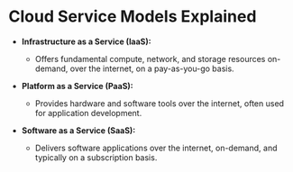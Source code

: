 # Cloud Service Models Explained

- **Infrastructure as a Service (IaaS):**
  - Offers fundamental compute, network, and storage resources on-demand, over the internet, on a pay-as-you-go basis.

- **Platform as a Service (PaaS):**
  - Provides hardware and software tools over the internet, often used for application development.
- **Software as a Service (SaaS):**
  - Delivers software applications over the internet, on-demand, and typically on a subscription basis.
